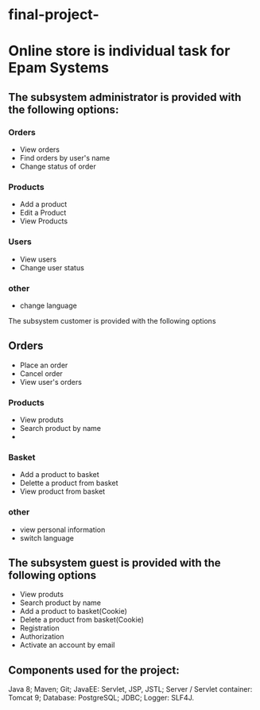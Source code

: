 # final-project-

# Online store is individual task for Epam Systems

## The subsystem administrator is provided with the following options:
### Orders
- View orders
- Find orders by user's name
- Change status of order

### Products
- Add a product
- Edit a Product
- View Products

### Users
- View users
- Change user status

### other
- change language

The subsystem customer is provided with the following options
## Orders
- Place an order
- Cancel order
- View user's orders

### Products
- View produts
- Search product by name
- 
### Basket
- Add a product to basket
- Delette a product from basket
- View product from basket

### other
- view personal information
- switch language

## The subsystem guest is provided with the following options

- View produts
- Search product by name
- Add a product to basket(Cookie)
- Delete a product from basket(Cookie)
- Registration
- Authorization
- Activate an account by email

## Components used for the project:

Java 8;
Maven;
Git;
JavaEE: Servlet, JSP, JSTL;
Server / Servlet container: Tomcat 9;
Database: PostgreSQL;
JDBC;
Logger: SLF4J.







